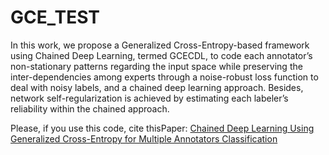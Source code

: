 # GCE_TEST


 In this work, we propose a  Generalized Cross-Entropy-based framework using Chained Deep Learning, termed GCECDL, to code each annotator’s non-stationary patterns regarding the input space while preserving the inter-dependencies among experts through a  noise-robust loss function to deal with noisy labels, and a chained deep learning approach. Besides, network self-regularization is achieved by estimating each labeler’s reliability within the chained approach. 
 
 Please, if you use this code, cite thisPaper: [Chained Deep Learning Using Generalized Cross-Entropy for Multiple Annotators Classification](https://www.mdpi.com/1424-8220/23/7/3518/)
